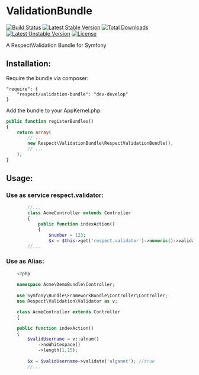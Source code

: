 ValidationBundle
================

[![Build Status](https://travis-ci.org/Respect/ValidationBundle.png?branch=develop)](https://travis-ci.org/Respect/ValidationBundle?branch=develop) [![Latest Stable Version](https://poser.pugx.org/respect/validation-bundle/v/stable.png)](https://packagist.org/packages/respect/validation-bundle) [![Total Downloads](https://poser.pugx.org/respect/validation-bundle/downloads.png)](https://packagist.org/packages/respect/validation-bundle) [![Latest Unstable Version](https://poser.pugx.org/respect/validation-bundle/v/unstable.png)](https://packagist.org/packages/respect/validation-bundle) [![License](https://poser.pugx.org/respect/validation-bundle/license.png)](https://packagist.org/packages/respect/validation-bundle)

A Respect\Validation Bundle for Symfony

Installation:
-------------
Require the bundle via composer:

    "require": {
		"respect/validation-bundle": "dev-develop"
	}

Add the bundle to your AppKernel.php:

```php
public function registerBundles()
{
    return array(
        // ...            
        new Respect\ValidationBundle\RespectValidationBundle(),
        // ...
    );
}
```

Usage:
------

### Use as service respect.validator:

```php    
        //...
        class AcmeController extends Controller
        {
            public function indexAction()
            {
                $number = 123;
                $x = $this->get('respect.validator')->numeric()->validate($number);//true
        //...
```

### Use as Alias:

```php
    <?php
 
    namespace Acme\DemoBundle\Controller;
        
    use Symfony\Bundle\FrameworkBundle\Controller\Controller;
    use Respect\Validation\Validator as v;

    class AcmeController extends Controller
    {

    public function indexAction()
    {
        $validUsername = v::alnum()
            ->noWhitespace()
            ->length(1,15);
                
        $x = $validUsername->validate('alganet'); //true
        //...
```